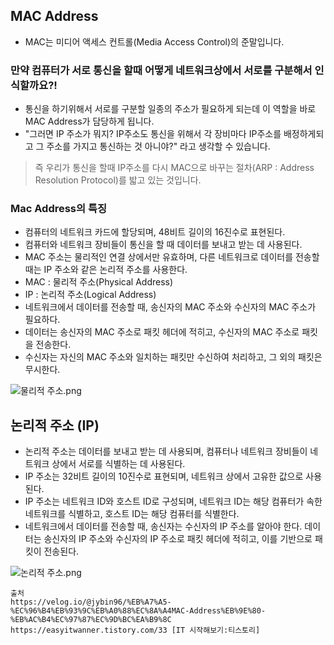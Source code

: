 


## MAC Address 
- MAC는 미디어 액세스 컨트롤(Media Access Control)의 준말입니다.

### 만약 컴퓨터가 서로 통신을 할때 어떻게 네트워크상에서 서로를 구분해서 인식할까요?!
- 통신을 하기위해서 서로를 구분할 일종의 주소가 필요하게 되는데 이 역할을 바로 MAC Address가 담당하게 됩니다.
- "그러면 IP 주소가 뭐지? IP주소도 통신을 위해서 각 장비마다 IP주소를 배정하게되고 그 주소를 가지고 통신하는 것 아니야?" 라고 생각할 수 있습니다.

> 즉 우리가 통신을 할때 IP주소를 다시 MAC으로 바꾸는 절차(ARP : Address Resolution Protocol)를 밟고 있는 것입니다.

### Mac Address의 특징
- 컴퓨터의 네트워크 카드에 할당되며, 48비트 길이의 16진수로 표현된다.
- 컴퓨터와 네트워크 장비들이 통신을 할 때 데이터를 보내고 받는 데 사용된다.
- MAC 주소는 물리적인 연결 상에서만 유효하며, 다른 네트워크로 데이터를 전송할 때는 IP 주소와 같은 논리적 주소를 사용한다.
- MAC : 물리적 주소(Physical Address)
- IP : 논리적 주소(Logical Address)
- 네트워크에서 데이터를 전송할 때, 송신자의 MAC 주소와 수신자의 MAC 주소가 필요하다. 
- 데이터는 송신자의 MAC 주소로 패킷 헤더에 적히고, 수신자의 MAC 주소로 패킷을 전송한다. 
- 수신자는 자신의 MAC 주소와 일치하는 패킷만 수신하여 처리하고, 그 외의 패킷은 무시한다.

![물리적 주소.png](..%2F..%2F..%2Fetc%2Fimage%2FNetwork_image%2F%EB%AC%BC%EB%A6%AC%EC%A0%81%20%EC%A3%BC%EC%86%8C.png) 

## 논리적 주소 (IP)
- 논리적 주소는 데이터를 보내고 받는 데 사용되며, 컴퓨터나 네트워크 장비들이 네트워크 상에서 서로를 식별하는 데 사용된다.
- IP 주소는 32비트 길이의 10진수로 표현되며, 네트워크 상에서 고유한 값으로 사용된다. 
- IP 주소는 네트워크 ID와 호스트 ID로 구성되며, 네트워크 ID는 해당 컴퓨터가 속한 네트워크를 식별하고, 호스트 ID는 해당 컴퓨터를 식별한다.
- 네트워크에서 데이터를 전송할 때, 송신자는 수신자의 IP 주소를 알아야 한다. 데이터는 송신자의 IP 주소와 수신자의 IP 주소로 패킷 헤더에 적히고, 이를 기반으로 패킷이 전송된다.

![논리적 주소.png](..%2F..%2F..%2Fetc%2Fimage%2FNetwork_image%2F%EB%85%BC%EB%A6%AC%EC%A0%81%20%EC%A3%BC%EC%86%8C.png)

```
출처
https://velog.io/@jybin96/%EB%A7%A5-%EC%96%B4%EB%93%9C%EB%A0%88%EC%8A%A4MAC-Address%EB%9E%80-%EB%AC%B4%EC%97%87%EC%9D%BC%EA%B9%8C
https://easyitwanner.tistory.com/33 [IT 시작해보기:티스토리]
```